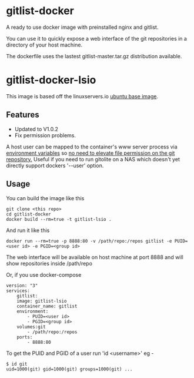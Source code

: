 gitlist-docker
==============

A ready to use docker image with preinstalled nginx and gitlist.

You can use it to quickly expose a web interface of the git repositories in a
directory of your host machine.

The dockerfile uses the lastest gitlist-master.tar.gz distribution
available.

gitlist-docker-lsio
============

This image is based off the linuxservers.io [ubuntu base image](https://hub.docker.com/r/lsiobase/ubuntu/).

## Features

 * Updated to V1.0.2
 * Fix permission problems.

A host user can be mapped to the container's www server process via [environment variables](https://docs.linuxserver.io/general/understanding-puid-and-pgid) so [no need to elevate file permission on the git repository.](https://www.marcus-povey.co.uk/2013/10/03/running-gitlist-or-gitweb-with-gitolite/) Useful if you need to run gitolite on a NAS which doesn't yet directly support dockers '--user' option.

Usage
-----

You can build the image like this

    git clone <this repo>
    cd gitlist-docker
    docker build --rm=true -t gitlist-lsio .

And run it like this

    docker run --rm=true -p 8888:80 -v /path/repo:/repos gitlist -e PUID=<user id> -e PGID=<group id>

The web interface will be available on host machine at port 8888 and will show
repositories inside /path/repo

Or, if you use docker-compose

    version: "3"
    services:
        gitlist:
        image: gitlist-lsio
        container_name: gitlist
        environment:
            - PUID=<user id>
            - PGID=<group id>
        volumes:git
            - /path/repo:/repos
        ports:
            - 8888:80

To get the PUID and PGID of a user run 'id \<username>' eg -

    $ id git
    uid=1000(git) gid=1000(git) groups=1000(git) ...